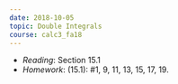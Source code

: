 ```yaml
---
date: 2018-10-05
topic: Double Integrals
course: calc3_fa18
---
```


- *Reading*: Section 15.1
- *Homework*: (15.1): #1, 9, 11, 13, 15, 17, 19.
